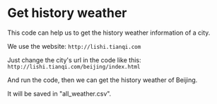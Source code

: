 # Get history weather
This code can help us to get the history  weather information of a city.

We use the website: `http://lishi.tianqi.com`

Just change the city's url in the code like this: `http://lishi.tianqi.com/beijing/index.html`

And run the code, then we can get the history weather of Beijing. 

It will be saved in "all_weather.csv".